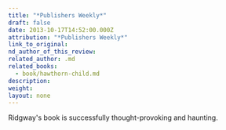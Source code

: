 ```yaml
---
title: "*Publishers Weekly*"
draft: false
date: 2013-10-17T14:52:00.000Z
attribution: "*Publishers Weekly*"
link_to_original:
nd_author_of_this_review:
related_author: .md
related_books:
  - book/hawthorn-child.md
description:
weight:
layout: none
---
```

Ridgway's book is successfully thought-provoking and haunting.

